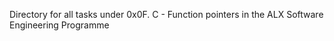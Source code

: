 Directory for all tasks under 0x0F. C - Function pointers in the ALX Software Engineering Programme
